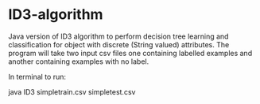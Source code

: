 # ID3-algorithm

Java version of ID3 algorithm to perform decision tree learning and classification for object with discrete (String valued) attributes.
The program will take two input csv files one containing labelled examples and another containing examples with no label.

In terminal to run:

java ID3 simpletrain.csv simpletest.csv
